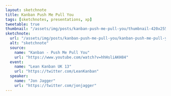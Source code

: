 ```yaml
---
layout: sketchnote
title: Kanban Push Me Pull You
tags: [sketchnotes, presentations, xp]
tweetable: true
thumbnail: "/assets/img/posts/kanban-push-me-pull-you/thumbnail-420x255.png"
sketchnote:
  url: "/assets/img/posts/kanban-push-me-pull-you/kanban-push-me-pull-you.png"
  alt: "sketchnote"
  source:
    name: "Kanban - Push Me Pull You"
    url: "https://www.youtube.com/watch?v=hhHsliAKH84"
  event:
    name: "Lean Kanban UK 13"
    url: "https://twitter.com/LeanKanban"
  speaker:
    name: "Jon Jagger"
    url: "https://twitter.com/jonjagger"
---
```


